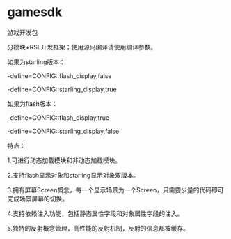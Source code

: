 gamesdk
=======

游戏开发包

分模块+RSL开发框架；使用源码编译请使用编译参数。

如果为starling版本：

-define=CONFIG::flash_display,false

-define=CONFIG::starling_display,true

如果为flash版本：

-define=CONFIG::flash_display,true

-define=CONFIG::starling_display,false


特点：

   1.可进行动态加载模块和非动态加载模块。
   
   2.支持flash显示对象和starling显示对象双版本。
   
   3.拥有屏幕Screen概念，每一个显示场景为一个Screen，只需要少量的代码即可完成场景屏幕的切换。
   
   4.支持依赖注入功能，包括静态属性字段和对象属性字段的注入。
   
   5.独特的反射概念管理，高性能的反射机制，反射的信息都被缓存。
   
